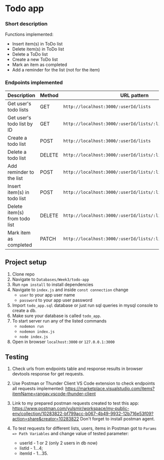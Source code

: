 # Todo app
### Short description
Functions implemented:
- Insert item(s) in ToDo list
- Delete item(s) in ToDo list
- Delete a ToDo list
- Create a new ToDo list
- Mark an item as completed
- Add a reminder for the list (not for the item)

### Endpoints implemented
| Description                                 | Method | URL  pattern                                             | Example to check                                     
|-----------------------------------------|--------|---------------------------------------------------|----------------------------------------------------------------------------------------------|
| Get user's todo lists                   | GET    | `http://localhost:3000/:userId/lists`             | `http://localhost:3000/1/lists` |
| Get user's todo list by ID              | GET    | `http://localhost:3000/:userId/lists/:listId`     | `http://localhost:3000/1/lists/1`|
| Create a todo list                      | POST   | `http://localhost:3000/:userId/lists`             | `http://localhost:3000/1/lists`                 
| Delete a todo list                      | DELETE | `http://localhost:3000/:userId/lists/:listId`     | `http://localhost:3000/1/lists/1`  |
| Add reminder to the list                | POST   | `http://localhost:3000/:userId/lists/:listId/reminders` | `http://localhost:3000/1/lists/1/reminders` 
| Insert item(s) in todo list             | POST  | `http://localhost:3000/:userId/lists/:listId/items` | `http://localhost:3000/1/lists/1/items`|
| Delete item(s) from todo list             | DELETE  | `http://localhost:3000/:userId/lists/:listId/items/:itemId` | `http://localhost:3000/1/lists/1/items/1`|
| Mark item as completed             | PATCH  | `http://localhost:3000/:userId/lists/:listId/items/:itemId` | `http://localhost:3000/1/lists/1/items/1`|

## Project setup
1. Clone repo
2. Navigate to ```Databases/Week3/todo-app```
3. Run ```npm install``` to install dependencies
4. Navigate to ```index.js``` and inside ```const connection``` change
    - ```user``` to your app user name
    - ```password``` to your app user password
5. Import ```todo_app.sql``` database or just run sql queries in mysql console to create a db. 
6. Make sure your database is called ```todo_app```.
7. To start server run any of the listed commands
    - ```nodemon run```
    - ```nodemon index.js```
    - ```node index.js```
8. Open in browser ```localhost:3000``` or ```127.0.0.1:3000```

## Testing
1. Check urls from endpoints table and response results in browser devtools response for get requests.
2. Use Postman or Thunder Client VS Code extension to check endpoints all requests implemented: 
  https://marketplace.visualstudio.com/items?itemName=rangav.vscode-thunder-client
 
3. Link to my prepared postman requests created to test this app:
  https://www.postman.com/yulsmir/workspace/my-public-env/collection/10283822-bf799acc-b067-4b49-9932-12b716e53f09?action=share&creator=10283822
  Don't forget to install postman agent.
 
4. To test requests for different lists, users, items in Postman got to  ```Params => Path Variables``` and change value of tested parameter: 
    - userId - 1 or 2 (only 2 users in db now)
    - listId - 1...4;
    - itemId - 1...35.

